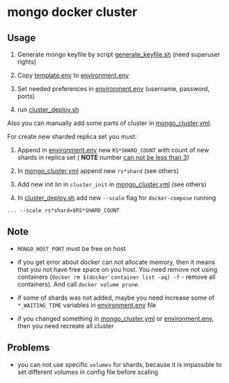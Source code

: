 # mongo docker cluster

## Usage

  1. Generate mongo keyfile by script [generate_keyfile.sh](generate_keyfile.sh) (need superuser rights)

  2. Copy [template.env](template.env) to [environment.env](environment.env)

  3. Set needed preferences in [environment.env](environment.env) (username, password, ports)

  4. run [cluster_deploy.sh](./cluster_deploy.sh)


Also you can manually add some parts of cluster in [mongo_cluster.yml](mongo_cluster.yml).

For create new sharded replica set you must:

  1. Append in [environment.env](environment.env) new `RS*SHARD_COUNT` with count
  of new shards in replica set ( __NOTE__ number [can not be less than 3](https://docs.mongodb.com/manual/core/sharded-cluster-components/#production-configuration))

  2. In [mongo_cluster.yml](mongo_cluster.yml) append new `rs*shard` (see others)

  3. Add new init lin in `cluster_init` in [mongo_cluster.yml](mongo_cluster.yml)
  (see others)

  4. In [cluster_deploy.sh](cluster_deploy.sh) add new `--scale` flag for 
  `docker-compose` running

```
... --scale rs*shard=$RS*SHARD_COUNT
```

## Note

  - `MONGO_HOST_PORT` must be free on host

  - if you get error about docker can not allocate memory, then it means that
    you not have free space on you host. You need remove not using containers
    (`docker rm $(docker container list -aq) -f` - remove all containers). And
    call `docker volume prune`.

  - if some of shards was not added, maybe you need increase some of
    `*_WAITING_TIME` variables in [environment.env](environment.env) file

  - if you changed something in [mongo_cluster.yml](mongo_cluster.yml) or
    [environment.env](environment.env), then you need recreate all cluster

## Problems

  - you can not use specific `volumes` for shards, because it is impassible to
    set different volumes in config file before scaling
